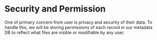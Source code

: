 # Security and Permission

One of primary concern from user is privacy and security of their data. To handle this, we will be storing permissions of each record in our metadata DB to reflect what files are visible or modifiable by any user.
